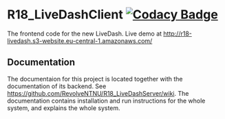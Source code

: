 # R18_LiveDashClient [![Codacy Badge](https://api.codacy.com/project/badge/Grade/04c588112abc4cfc90a49c620f6cf572)](https://www.codacy.com?utm_source=github.com&amp;utm_medium=referral&amp;utm_content=RevolveNTNU/R18_LiveDashClient&amp;utm_campaign=Badge_Grade)
The frontend code for the new LiveDash. Live demo at http://r18-livedash.s3-website.eu-central-1.amazonaws.com/

## Documentation
The documentaion for this project is located together with the documentation of its backend. See https://github.com/RevolveNTNU/R18_LiveDashServer/wiki. The documentation contains installation and run instructions for the whole system, and explains the whole system.
